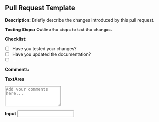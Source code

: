 ## Pull Request Template

**Description:**
Briefly describe the changes introduced by this pull request.

**Testing Steps:**
Outline the steps to test the changes.

**Checklist:**

-   [ ] Have you tested your changes?
-   [ ] Have you updated the documentation?
-   [ ] ...

**Comments:**

<!--
Add your comments below this line
-->

**TextArea**
<textarea rows="4" name="comments" placeholder="Add your comments here..."></textarea>

**Input**
<input type="text"></input>
